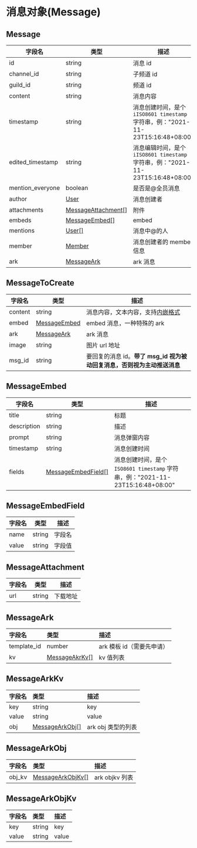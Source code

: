 # 消息对象(Message)

## Message

| 字段名           | 类型                                      | 描述                                                                            |
| ---------------- | ----------------------------------------- | ------------------------------------------------------------------------------- |
| id               | string                                    | 消息 id                                                                         |
| channel_id       | string                                    | 子频道 id                                                                       |
| guild_id         | string                                    | 频道 id                                                                         |
| content          | string                                    | 消息内容                                                                        |
| timestamp        | string                                    | 消息创建时间，是个 `iISO8601 timestamp` 字符串，例："2021-11-23T15:16:48+08:00" |
| edited_timestamp | string                                    | 消息编辑时间，是个 `iISO8601 timestamp` 字符串，例："2021-11-23T15:16:48+08:00" |
| mention_everyone | boolean                                   | 是否是@全员消息                                                                 |
| author           | [User](../user/model.md#user)             | 消息创建者                                                                      |
| attachments      | [MessageAttachment[]](#messageattachment) | 附件                                                                            |
| embeds           | [MessageEmbed[]](#messageembed)           | embed                                                                           |
| mentions         | [User[]](../user/model.md#user)           | 消息中@的人                                                                     |
| member           | [Member](../member/model.md#member)       | 消息创建者的 member 信息                                                        |
| ark              | [MessageArk](#messageark)                 | ark 消息                                                                        |

## MessageToCreate

| 字段名  | 类型                          | 描述                                                                    |
| ------- | ----------------------------- | ----------------------------------------------------------------------- |
| content | string                        | 消息内容，文本内容，支持[内嵌格式](message_format.md)                   |
| embed   | [MessageEmbed](#messageembed) | embed 消息，一种特殊的 ark                                              |
| ark     | [MessageArk](#messageark)     | ark 消息                                                                |
| image   | string                        | 图片 url 地址                                                           |
| msg_id  | string                        | 要回复的消息 id。**带了 msg_id 视为被动回复消息，否则视为主动推送消息** |

## MessageEmbed

| 字段名      | 类型                                      | 描述                                                                           |
| ----------- | ----------------------------------------- | ------------------------------------------------------------------------------ |
| title       | string                                    | 标题                                                                           |
| description | string                                    | 描述                                                                           |
| prompt      | string                                    | 消息弹窗内容                                                                   |
| timestamp   | string                                    | 消息创建时间                                                                   |
| fields      | [MessageEmbedField[]](#messageembedfield) | 消息创建时间，是个 `ISO8601 timestamp` 字符串，例："2021-11-23T15:16:48+08:00" |

## MessageEmbedField

| 字段名 | 类型   | 描述   |
| ------ | ------ | ------ |
| name   | string | 字段名 |
| value  | string | 字段值 |

## MessageAttachment

| 字段名 | 类型   | 描述     |
| ------ | ------ | -------- |
| url    | string | 下载地址 |

## MessageArk

| 字段名      | 类型                            | 描述                      |
| :---------- | :------------------------------ | :------------------------ |
| template_id | number                          | ark 模板 id（需要先申请） |
| kv          | [MessageAkrKv[]](#messagearkkv) | kv 值列表                 |

## MessageArkKv

| 字段名 | 类型                              | 描述               |
| :----- | :-------------------------------- | :----------------- |
| key    | string                            | key                |
| value  | string                            | value              |
| obj    | [MessageArkObj[]](#messagearkobj) | ark obj 类型的列表 |

## MessageArkObj

| 字段名 | 类型                               | 描述           |
| :----- | :--------------------------------- | :------------- |
| obj_kv | [MessageArkObjKv[]](#messageobjkv) | ark objkv 列表 |

## MessageArkObjKv

| 字段名 | 类型   | 描述  |
| :----- | :----- | :---- |
| key    | string | key   |
| value  | string | value |
